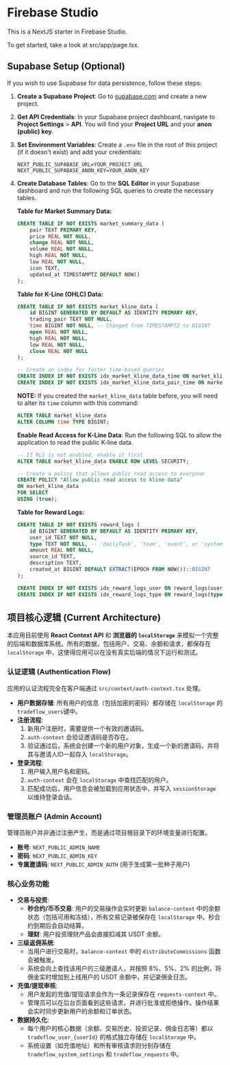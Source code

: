 # Firebase Studio

This is a NextJS starter in Firebase Studio.

To get started, take a look at src/app/page.tsx.

## Supabase Setup (Optional)

If you wish to use Supabase for data persistence, follow these steps:

1.  **Create a Supabase Project**: Go to [supabase.com](https://supabase.com) and create a new project.

2.  **Get API Credentials**: In your Supabase project dashboard, navigate to **Project Settings** > **API**. You will find your **Project URL** and your **anon (public) key**.

3.  **Set Environment Variables**: Create a `.env` file in the root of this project (if it doesn't exist) and add your credentials:
    ```
    NEXT_PUBLIC_SUPABASE_URL=YOUR_PROJECT_URL
    NEXT_PUBLIC_SUPABASE_ANON_KEY=YOUR_ANON_KEY
    ```

4.  **Create Database Tables**: Go to the **SQL Editor** in your Supabase dashboard and run the following SQL queries to create the necessary tables.

    **Table for Market Summary Data:**
    ```sql
    CREATE TABLE IF NOT EXISTS market_summary_data (
        pair TEXT PRIMARY KEY,
        price REAL NOT NULL,
        change REAL NOT NULL,
        volume REAL NOT NULL,
        high REAL NOT NULL,
        low REAL NOT NULL,
        icon TEXT,
        updated_at TIMESTAMPTZ DEFAULT NOW()
    );
    ```

    **Table for K-Line (OHLC) Data:**
    ```sql
    CREATE TABLE IF NOT EXISTS market_kline_data (
        id BIGINT GENERATED BY DEFAULT AS IDENTITY PRIMARY KEY,
        trading_pair TEXT NOT NULL,
        time BIGINT NOT NULL, -- Changed from TIMESTAMPTZ to BIGINT
        open REAL NOT NULL,
        high REAL NOT NULL,
        low REAL NOT NULL,
        close REAL NOT NULL
    );

    -- Create an index for faster time-based queries
    CREATE INDEX IF NOT EXISTS idx_market_kline_data_time ON market_kline_data(time DESC);
    CREATE INDEX IF NOT EXISTS idx_market_kline_data_pair_time ON market_kline_data(trading_pair, time DESC);
    ```

    **NOTE:** If you created the `market_kline_data` table before, you will need to alter its `time` column with this command:
    ```sql
    ALTER TABLE market_kline_data
    ALTER COLUMN time TYPE BIGINT;
    ```
    
    **Enable Read Access for K-Line Data**: Run the following SQL to allow the application to read the public K-line data.
    ```sql
    -- If RLS is not enabled, enable it first
    ALTER TABLE market_kline_data ENABLE ROW LEVEL SECURITY;

    -- Create a policy that allows public read access to everyone
    CREATE POLICY "Allow public read access to kline data"
    ON market_kline_data
    FOR SELECT
    USING (true);
    ```
    
    **Table for Reward Logs:**
    ```sql
    CREATE TABLE IF NOT EXISTS reward_logs (
        id BIGINT GENERATED BY DEFAULT AS IDENTITY PRIMARY KEY,
        user_id TEXT NOT NULL,
        type TEXT NOT NULL, -- 'dailyTask', 'team', 'event', or 'system'
        amount REAL NOT NULL,
        source_id TEXT,
        description TEXT,
        created_at BIGINT DEFAULT EXTRACT(EPOCH FROM NOW())::BIGINT
    );

    CREATE INDEX IF NOT EXISTS idx_reward_logs_user ON reward_logs(user_id);
    CREATE INDEX IF NOT EXISTS idx_reward_logs_type ON reward_logs(type);
    ```

## 项目核心逻辑 (Current Architecture)

本应用目前使用 **React Context API** 和 **浏览器的 `localStorage`** 来模拟一个完整的后端和数据库系统。所有的数据，包括用户、交易、余额和请求，都保存在 `localStorage` 中，这使得应用可以在没有真实后端的情况下运行和测试。

### 认证逻辑 (Authentication Flow)

应用的认证流程完全在客户端通过 `src/context/auth-context.tsx` 处理。

*   **用户数据存储**: 所有用户的信息（包括加密的密码）都存储在 `localStorage` 的 `tradeflow_users`键中。
*   **注册流程**:
    1.  新用户注册时，需要提供一个有效的邀请码。
    2.  `auth-context` 会验证邀请码是否存在。
    3.  验证通过后，系统会创建一个新的用户对象，生成一个新的邀请码，并将其与邀请人ID一起存入 `localStorage`。
*   **登录流程**:
    1.  用户输入用户名和密码。
    2.  `auth-context` 会在 `localStorage` 中查找匹配的用户。
    3.  匹配成功后，用户信息会被加载到应用状态中，并写入 `sessionStorage` 以维持登录会话。

### 管理员账户 (Admin Account)

管理员账户并非通过注册产生，而是通过项目根目录下的环境变量进行配置。

*   **账号**: `NEXT_PUBLIC_ADMIN_NAME`
*   **密码**: `NEXT_PUBLIC_ADMIN_KEY`
*   **专属邀请码**: `NEXT_PUBLIC_ADMIN_AUTH` (用于生成第一批种子用户)

### 核心业务功能

*   **交易与投资**:
    *   **秒合约/币币交易**: 用户的交易操作会实时更新 `balance-context` 中的余额状态（包括可用和冻结），所有交易记录被保存在 `localStorage` 中。秒合约到期后会自动结算。
    *   **理财**: 用户投资理财产品会直接扣减其 USDT 余额。
*   **三级返佣系统**:
    *   当用户进行交易时，`balance-context` 中的 `distributeCommissions` 函数会被触发。
    *   系统会向上查找该用户的三级邀请人，并按照 8%、5%、2% 的比例，将佣金实时增加到上线用户的 USDT 余额中，并记录佣金日志。
*   **充值/提现审核**:
    *   用户发起的充值/提现请求会作为一条记录保存在 `requests-context` 中。
    *   管理员可以在后台页面看到这些请求，并进行批准或拒绝操作。操作结果会实时同步更新用户的余额和订单状态。
*   **数据持久化**:
    *   每个用户的核心数据（余额、交易历史、投资记录、佣金日志等）都以 `tradeflow_user_{userId}` 的格式独立存储在 `localStorage` 中。
    *   系统设置（如充值地址）和所有审核请求则分别存储在 `tradeflow_system_settings` 和 `tradeflow_requests` 中。
